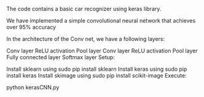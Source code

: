 The code contains a basic car recognizer using keras library.

We have implemented a simple convolutional neural network that achieves over 95% accuracy

In the architecture of the Conv net, we have a following layers:

Conv layer
ReLU activation
Pool layer
Conv layer
ReLU activation
Pool layer
Fully connected layer
Softmax layer
Setup:

Install sklearn using sudo pip install sklearn
Install keras using sudo pip install keras
Install skimage using sudo pip install scikit-image
Execute:

python kerasCNN.py
